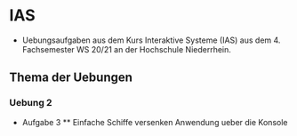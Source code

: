 # IAS
* Uebungsaufgaben aus dem Kurs Interaktive Systeme (IAS) aus dem 4. Fachsemester WS 20/21 an der Hochschule Niederrhein. 
## Thema der Uebungen
### Uebung 2
* Aufgabe 3
  ** Einfache Schiffe versenken Anwendung ueber die Konsole
